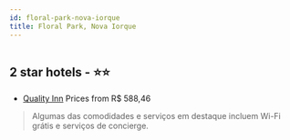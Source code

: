 ```yaml
---
id: floral-park-nova-iorque
title: Floral Park, Nova Iorque
---
```


<center><img src="https://i.travelapi.com/hotels/3000000/2320000/2318300/2318239/45c93b12_z.jpg" alt="" /></center>


##  2 star hotels - ⭐️⭐️

-    [Quality Inn](https://us.hurb.com/hotels/floral-park/quality-inn-HT-MOR7?cmp=18055) Prices from R$ 588,46
   > Algumas das comodidades e serviços em destaque incluem Wi-Fi grátis e serviços de concierge.
